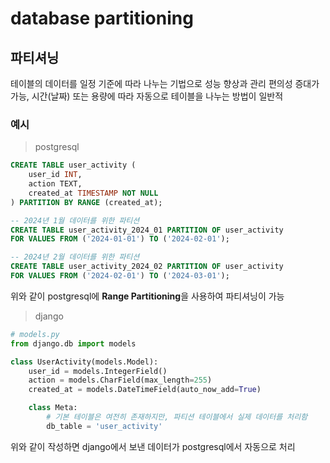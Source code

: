 # database partitioning

## 파티셔닝

테이블의 데이터를 일정 기준에 따라 나누는 기법으로 성능 향상과 관리 편의성 증대가 가능, 시간(날짜) 또는 용량에 따라 자동으로 테이블을 나누는 방법이 일반적

### 예시

> postgresql

```sql
CREATE TABLE user_activity (
    user_id INT,
    action TEXT,
    created_at TIMESTAMP NOT NULL
) PARTITION BY RANGE (created_at);

-- 2024년 1월 데이터를 위한 파티션
CREATE TABLE user_activity_2024_01 PARTITION OF user_activity
FOR VALUES FROM ('2024-01-01') TO ('2024-02-01');

-- 2024년 2월 데이터를 위한 파티션
CREATE TABLE user_activity_2024_02 PARTITION OF user_activity
FOR VALUES FROM ('2024-02-01') TO ('2024-03-01');
```

위와 같이 postgresql에 **Range Partitioning**을 사용하여 파티셔닝이 가능

> django

```python
# models.py
from django.db import models

class UserActivity(models.Model):
    user_id = models.IntegerField()
    action = models.CharField(max_length=255)
    created_at = models.DateTimeField(auto_now_add=True)

    class Meta:
        # 기본 테이블은 여전히 존재하지만, 파티션 테이블에서 실제 데이터를 처리함
        db_table = 'user_activity'
```

위와 같이 작성하면 django에서 보낸 데이터가 postgresql에서 자동으로 처리
